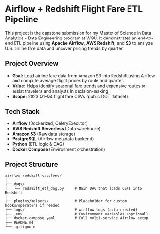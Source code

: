 # Airflow + Redshift Flight Fare ETL Pipeline

This project is the capstone submission for my Master of Science in Data Analytics - Data Engineering program at WGU. It demonstrates an end-to-end ETL pipeline using **Apache Airflow**, **AWS Redshift**, and **S3** to analyze U.S. airline fare data and uncover pricing trends by quarter.

## Project Overview

- **Goal:** Load airline fare data from Amazon S3 into Redshift using Airflow and compute average flight prices by route and quarter.
- **Value:** Helps identify seasonal fare trends and expensive routes to assist travelers and analysts in decision-making.
- **Scope:** 2023 Q1–Q4 flight fare CSVs (public DOT dataset).

## Tech Stack

- **Airflow** (Dockerized, CeleryExecutor)
- **AWS Redshift Serverless** (Data warehouse)
- **Amazon S3** (Raw data storage)
- **PostgreSQL** (Airflow metadata backend)
- **Python** (ETL logic & DAG)
- **Docker Compose** (Environment orchestration)

## Project Structure

```text
airflow-redshift-capstone/
│
├── dags/
│   └── redshift_etl_dag.py     # Main DAG that loads CSVs into Redshift
│
├── plugins/helpers/            # Placeholder for custom hooks/operators if needed
├── logs/                       # Airflow logs (auto-created)
├── .env                        # Environment variables (optional)
├── docker-compose.yaml         # Full multi-service Airflow setup
├── README.md                   
└── .gitignore
